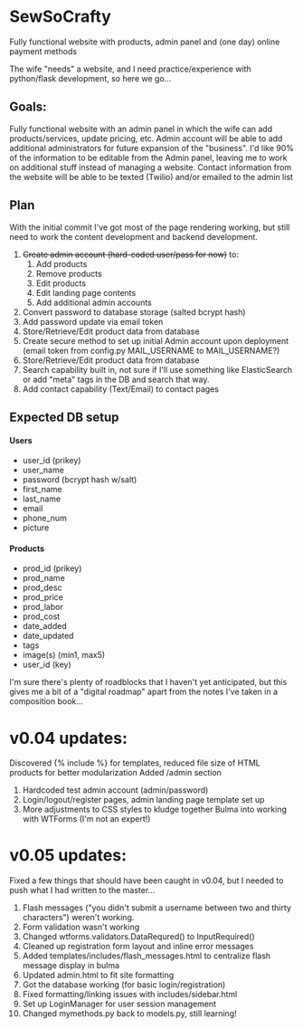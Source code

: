 # SewSoCrafty
Fully functional website with products, admin panel and (one day) online payment methods

The wife "needs" a website, and I need practice/experience with python/flask development, so here we go...

## Goals:
Fully functional website with an admin panel in which the wife can add products/services, update pricing, etc.
Admin account will be able to add additional administrators for future expansion of the "business".
I'd like 90% of the information to be editable from the Admin panel, leaving me to work on additional stuff instead of managing a website.
Contact information from the website will be able to be texted (Twilio) and/or emailed to the admin list

## Plan
With the initial commit I've got most of the page rendering working, but still need to work the content development and backend development.
1. ~~Create admin account (hard-coded user/pass for now)~~ to:
   1. Add products
   1. Remove products
   1. Edit products
   1. Edit landing page contents
   1. Add additional admin accounts
1. Convert password to database storage (salted bcrypt hash)
1. Add password update via email token
1. Store/Retrieve/Edit product data from database
1. Create secure method to set up initial Admin account upon deployment (email token from config.py MAIL_USERNAME to MAIL_USERNAME?)
1. Store/Retrieve/Edit product data from database
1. Search capability built in, not sure if I'll use something like ElasticSearch or add "meta" tags in the DB and search that way.
1. Add contact capability (Text/Email) to contact pages

## Expected DB setup
#### Users
* user_id (prikey)
* user_name
* password (bcrypt hash w/salt)
* first_name
* last_name
* email
* phone_num
* picture

#### Products
* prod_id (prikey)
* prod_name
* prod_desc
* prod_price
* prod_labor
* prod_cost
* date_added
* date_updated
* tags
* image(s) (min1, max5)
* user_id (key)

I'm sure there's plenty of roadblocks that I haven't yet anticipated, but this gives me a bit of a "digital roadmap" apart from the notes I've taken in a composition book...

# v0.04 updates:
Discovered {% include %} for templates, reduced file size of HTML products for better modularization
Added /admin section
1. Hardcoded test admin account (admin/password)
1. Login/logout/register pages, admin landing page template set up
1. More adjustments to CSS styles to kludge together Bulma into working with WTForms (I'm not an expert!)

# v0.05 updates:
Fixed a few things that should have been caught in v0.04, but I needed to push what I had written to the master...
1. Flash messages ("you didn't submit a username between two and thirty characters") weren't working.
1. Form validation wasn't working
1. Changed wtforms.validators.DataRequred() to InputRequired()
1. Cleaned up registration form layout and inline error messages
1. Added templates/includes/flash_messages.html to centralize flash message display in bulma
1. Updated admin.html to fit site formatting
1. Got the database working (for basic login/registration)
1. Fixed formatting/linking issues with includes/sidebar.html
1. Set up LoginManager for user session management
1. Changed mymethods.py back to models.py, still learning!



